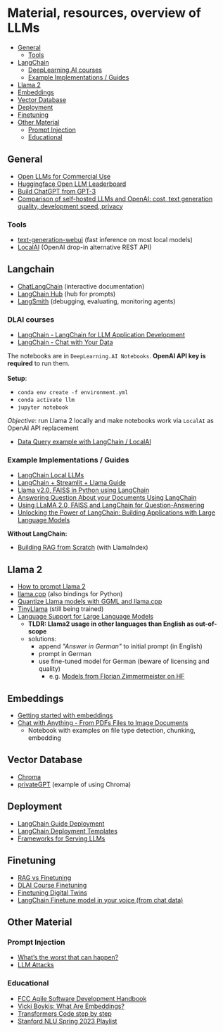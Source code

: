# Material, resources, overview of LLMs

- [General](#general)
  - [Tools](#tools)
- [LangChain](#langchain)
  - [DeepLearning.AI courses](#dlai-courses)
  - [Example Implementations / Guides](#example-implementations--guides)
- [Llama 2](#llama-2)
- [Embeddings](#embeddings)
- [Vector Database](#vector-database)
- [Deployment](#deployment)
- [Finetuning](#finetuning)
- [Other Material](#other-material)
  - [Prompt Injection](#prompt-injection)
  - [Educational](#educational)

## General

- [Open LLMs for Commercial Use](https://github.com/eugeneyan/open-llms)
- [Huggingface Open LLM Leaderboard](https://huggingface.co/spaces/HuggingFaceH4/open_llm_leaderboard)
- [Build ChatGPT from GPT-3](https://learnprompting.org/docs/applied_prompting/build_chatgpt)
- [Comparison of self-hosted LLMs and OpenAI: cost, text generation quality,
  development speed, privacy](https://betterprogramming.pub/you-dont-need-hosted-llms-do-you-1160b2520526)

### Tools
- [text-generation-webui](https://github.com/oobabooga/text-generation-webui) (fast inference on most local models)
- [LocalAI](https://github.com/go-skynet/LocalAI) (OpenAI drop-in alternative REST API)

## Langchain
- [ChatLangChain](https://chat.langchain.com/) (interactive documentation)
- [LangChain Hub](https://smith.langchain.com/hub) (hub for prompts)
- [LangSmith](https://smith.langchain.com/) (debugging, evaluating, monitoring agents)

### DLAI courses
- [LangChain - LangChain for LLM Application Development](https://learn.deeplearning.ai/langchain/lesson/1/introduction)
- [LangChain - Chat with Your Data](https://learn.deeplearning.ai/langchain-chat-with-your-data/lesson/1/introduction)

The notebooks are in `DeepLearning.AI Notebooks`. **OpenAI API key is 
required** to run them.<br/><br/>
**Setup**:
- `conda env create -f environment.yml`
- `conda activate llm`
- `jupyter notebook`

*Objective*: run Llama 2 locally and make notebooks work via `LocalAI` as 
OpenAI API replacement<br/>
- [Data Query example with LangChain / LocalAI](https://github.com/go-skynet/LocalAI/tree/master/examples/langchain-chroma)

### Example Implementations / Guides

- [LangChain Local LLMs](https://python.langchain.com/docs/guides/local_llms)
- [LangChain + Streamlit + Llama Guide](https://ai.plainenglish.io/%EF%B8%8F-langchain-streamlit-llama-bringing-conversational-ai-to-your-local-machine-a1736252b172?gi=cfed6e717c75)
- [Llama v2.0, FAISS in Python using LangChain](https://webcache.googleusercontent.com/search?q=cache:https://medium.com/@mayuresh.gawai/implementation-of-llama-v2-in-python-using-langchain-%EF%B8%8F-ebebe82e881b)
- [Answering Question About your Documents Using LangChain](https://webcache.googleusercontent.com/search?q=cache:https://artificialcorner.com/answering-question-about-your-documents-using-langchain-and-not-openai-2f75b8d639ae)
- [Using LLaMA 2.0, FAISS and LangChain for Question-Answering](https://medium.com/@murtuza753/using-llama-2-0-faiss-and-langchain-for-question-answering-on-your-own-data-682241488476)
- [Unlocking the Power of LangChain: Building Applications with Large Language Models](https://medium.com/@_aigeek/unlocking-the-power-of-langchain-building-applications-with-large-language-models-e834e5f50acb)

**Without LangChain:**
-  [Building RAG from Scratch](https://gpt-index.readthedocs.io/en/latest/examples/low_level/oss_ingestion_retrieval.html) (with 
   LlamaIndex)

## Llama 2
- [How to prompt Llama 2](https://huggingface.co/blog/llama2#how-to-prompt-llama-2)
- [llama.cpp](https://github.com/ggerganov/llama.cpp) (also bindings for Python)
- [Quantize Llama models with GGML and llama.cpp](https://towardsdatascience.com/quantize-llama-models-with-ggml-and-llama-cpp-3612dfbcc172)
- [TinyLlama](https://github.com/jzhang38/TinyLlama) (still being trained)
- [Language Support for Large Language Models](https://heidloff.net/article/llm-languages-german/)
  - **TLDR: Llama2 usage in other languages than English as out-of-scope**
  - solutions: 
    - append *"Answer in German"* to initial prompt (in English)
    - prompt in German
    - use fine-tuned model for German (beware of licensing and quality)
      - e.g. [Models from Florian Zimmermeister on HF](https://huggingface.co/flozi00)

## Embeddings
- [Getting started with embeddings](https://huggingface.co/blog/getting-started-with-embeddings)
- [Chat with Anything - From PDFs Files to Image Documents](https://github.com/keitazoumana/Medium-Articles-Notebooks/blob/main/Chat_With_Any_Document.ipynb)
  - Notebook with examples on file type detection, chunking, embedding

## Vector Database
- [Chroma](https://www.trychroma.com/)
- [privateGPT](https://github.com/imartinez/privateGPT) (example of using Chroma)

## Deployment
- [LangChain Guide Deployment](https://python.langchain.com/docs/guides/deployments/)
- [LangChain Deployment Templates](https://python.langchain.com/docs/guides/deployments/template_repos)
- [Frameworks for Serving LLMs](https://betterprogramming.pub/frameworks-for-serving-llms-60b7f7b23407)

## Finetuning
- [RAG vs Finetuning](https://towardsdatascience.com/rag-vs-finetuning-which-is-the-best-tool-to-boost-your-llm-application-94654b1eaba7)
- [DLAI Course Finetuning](https://learn.deeplearning.ai/finetuning-large-language-models/lesson/1/introduction)
- [Finetuning Digital Twins](https://betterprogramming.pub/unleash-your-digital-twin-how-fine-tuning-llm-can-create-your-perfect-doppelganger-b5913e7dda2e?gi=2e25e4e85b76)
- [LangChain Finetune model in your voice (from chat data)](https://blog.langchain.dev/chat-loaders-finetune-a-chatmodel-in-your-voice/)

## Other Material

### Prompt Injection
- [What’s the worst that can happen?](https://simonwillison.net/2023/Apr/14/worst-that-can-happen/)
- [LLM Attacks](https://github.com/llm-attacks/llm-attacks)
 
### Educational
- [FCC Agile Software Development Handbook](https://www.freecodecamp.org/news/agile-software-development-handbook/)
- [Vicki Boykis: What Are Embeddings?](https://raw.githubusercontent.com/veekaybee/what_are_embeddings/main/embeddings.pdf)
- [Transformers Code step by step](https://towardsdatascience.com/nanogpt-learning-transformers-code-first-part-1-f2044cf5bca0)
- [Stanford NLU Spring 2023 Playlist](https://www.youtube.com/playlist?list=PLoROMvodv4rOwvldxftJTmoR3kRcWkJBp)
